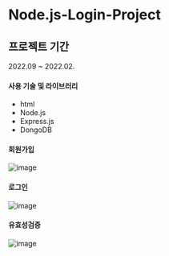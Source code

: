 # Node.js-Login-Project


## 프로젝트 기간

2022.09 ~ 2022.02.


#### 사용 기술 및 라이브러리
* html
* Node.js 
* Express.js
* DongoDB

#### 회원가입

![image](https://user-images.githubusercontent.com/79193811/201294554-50d7a140-1a76-41ef-b186-e2bea21f9e75.png)

#### 로그인

![image](https://user-images.githubusercontent.com/79193811/201294700-278b20f9-d8b4-4f10-9985-f0bacb7cd2b8.png)

#### 유효성검증 

![image](https://user-images.githubusercontent.com/79193811/201294829-a980bbd4-7f70-4574-b781-b1bdcd942dbf.png)




